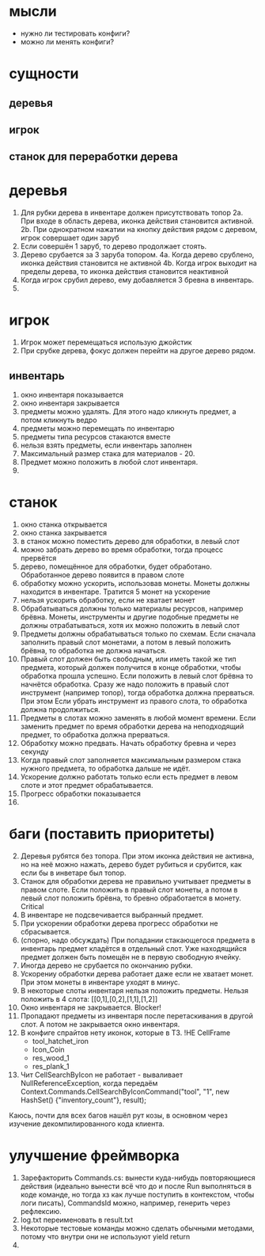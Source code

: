 # мысли
* нужно ли тестировать конфиги?
* можно ли менять конфиги?


# сущности
## деревья
## игрок
## станок для переработки дерева

# деревья
1. Для рубки дерева в инвентаре должен присутствовать топор
2a. При входе в область дерева, иконка действия становится активной.
2b. При однократном нажатии на кнопку действия рядом с деревом, игрок совершает один заруб
2. Если совершён 1 заруб, то дерево продолжает стоять.
3. Дерево срубается за 3 заруба топором.
4a. Когда дерево срублено, иконка действия становится не активной
4b. Когда игрок выходит на пределы дерева, то иконка действия становится неактивной
5. Когда игрок срубил дерево, ему добавляется 3 бревна в инвентарь.
6. 

# игрок
1. Игрок может перемещаться использую джойстик
2. При срубке дерева, фокус должен перейти на другое дерево рядом.

## инвентарь
1. окно инвентаря показывается
2. окно инвентаря закрывается
3. предметы можно удалять. Для этого надо кликнуть предмет, а потом кликнуть ведро
4. предметы можно перемещать по инвентарю
6. предметы типа ресурсов стакаются вместе
7. нельзя взять предметы, если инвентарь заполнен
8. Максимальный размер стака для материалов - 20.
9. Предмет можно положить в любой слот инвентаря.
11. 


# станок
1. окно станка открывается
2. окно станка закрывается
3. в станок можно поместить дерево для обработки, в левый слот
4. можно забрать дерево во время обработки, тогда процесс прервётся
5. дерево, помещённое для обработки, будет обработано. Обработанное дерево появится в правом слоте
6. обработку можно ускорить, использовав монеты. Монеты должны находится в инвентаре. Тратится 5 монет на ускорение
7. нельзя ускорить обработку, если не хватает монет
8. Обрабатываться должны только материалы ресурсов, например брёвна. Монеты, инструменты и другие подобные предметы не должны отрабатываться, хотя их можно положить в левый слот
9. Предметы должны обрабатываться только по схемам. Если сначала заполнить правый слот монетами, а потом в левый положить брёвна, то обработка не должна начаться.
10. Правый слот должен быть свободным, или иметь такой же тип предмета, который должен получится в конце обработки, чтобы обработка прошла успешно. Если положить в левый слот брёвна то начнётся обработка. Сразу же надо положить в правый слот инструмент (например топор), тогда обработка должна прерваться. При этом Если убрать инструмент из правого слота, то обработка должна продолжиться. 
11. Предметы в слотах можно заменять в любой момент времени. Если заменить предмет по время обработки дерева на неподходящий предмет, то обработка должна прерваться.
12. Обработку можно предвать. Начать обработку бревна и через секунду 
13. Когда правый слот заполняется максимальным размером стака нужного предмета, то обработка дальше не идёт.
14. Ускорение должно работать только если есть предмет в левом слоте и этот предмет обрабатывается.
15. Прогресс обработки показывается
16. 


# баги (поставить приоритеты)
2. Деревья рубятся без топора. При этом иконка действия не активна, но на неё можно нажать, дерево будет рубиться и срубится, как если бы в инветаре был топор.
3. Станок для обработки дерева не правильно учитывает предметы в правом слоте. Если положить в правый слот монеты, а потом в левый слот положить брёвна, то бревно обработается в монету. Critical
4. В инвентаре не подсвечивается выбранный предмет.
5. При ускорении обработки дерева прогресс обработки не сбрасывается.
6. (спорно, надо обсуждать) При попадании стакающегося предмета в инвентарь предмет кладётся в отдельный слот. Уже находящийся предмет должен быть помещён не в первую свободную ячейку.
7. Иногда дерево не срубается по окончанию рубки.
8. Ускорениу обработки дерева работает даже если не хватает монет. При этом монеты в инвентаре уходят в минус.
9. В некоторые слоты инвентаря нельзя положить предметы. Нельзя положить в 4 слота: [[0,1],[0,2],[1,1],[1,2]]
10. Окно инвентаря не закрывается. Blocker!
11. Пропадают предметы из инвентаря после перетаскивания в другой слот. А потом не закрывается окно инвентаря.
12. В конфиге спрайтов нету иконок, которые в ТЗ. !НЕ CellFrame
    - tool_hatchet_iron
    - Icon_Coin
    - res_wood_1
    - res_plank_1
13. Чит CellSearchByIcon не работает - вываливает NullReferenceException, когда передаём Context.Commands.CellSearchByIconCommand("tool", "1", new HashSet<string>() {"inventory_count"}, result);

Каюсь, почти для всех багов нашёл рут козы, в основном через изучение декомпилированного кода клиента.


# улучшение фреймворка
1. Зарефакторить Commands.cs: вынести куда-нибудь повторяющиеся действия (идеально вынести всё что до и после Run выполняться в коде команде, но тогда хз как лучше поступить в контекстом, чтобы логи писать), CommandsId можно, например, генерить через рефлексию.
2. log.txt переименовать в result.txt
3. Некоторые тестовые команды можно сделать обычными методами, потому что внутри они не используют yield return
4. 
